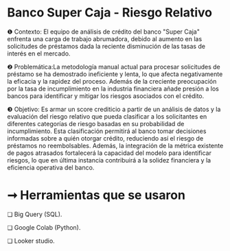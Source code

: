 # Banco Super Caja - Riesgo Relativo

❶ Contexto: El equipo de análisis de crédito del banco "Super Caja" enfrenta una carga de trabajo abrumadora, debido al aumento en las solicitudes de préstamos dada la reciente disminución de las tasas de interés en el mercado.

❷ Problemática:La metodología manual actual para procesar solicitudes de préstamo se ha demostrado ineficiente y lenta, lo que afecta negativamente la eficacia y la rapidez del proceso. Además de la creciente preocupación por la tasa de incumplimiento en la industria financiera añade presión a los bancos para identificar y mitigar los riesgos asociados con el crédito.

❸ Objetivo: Es armar un score crediticio a partir de un análisis de datos y la evaluación del riesgo relativo que pueda clasificar a los solicitantes en diferentes categorías de riesgo basadas en su probabilidad de incumplimiento. Esta clasificación permitirá al banco tomar decisiones informadas sobre a quién otorgar crédito, reduciendo así el riesgo de préstamos no reembolsables. Además, la integración de la métrica existente de pagos atrasados fortalecerá la capacidad del modelo para identificar riesgos, lo que en última instancia contribuirá a la solidez financiera y la eficiencia operativa del banco.

# ➞ Herramientas que se usaron

❏ Big Query (SQL).

❏ Google Colab (Python).

❏ Looker studio.
